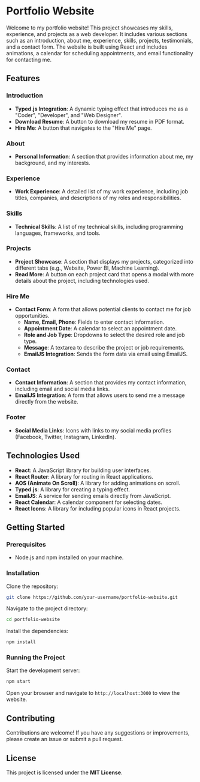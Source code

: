 # **Portfolio Website**  

Welcome to my portfolio website! This project showcases my skills, experience, and projects as a web developer. It includes various sections such as an introduction, about me, experience, skills, projects, testimonials, and a contact form. The website is built using React and includes animations, a calendar for scheduling appointments, and email functionality for contacting me.  

## **Features**  

### **Introduction**  
- **Typed.js Integration**: A dynamic typing effect that introduces me as a "Coder", "Developer", and "Web Designer".  
- **Download Resume**: A button to download my resume in PDF format.  
- **Hire Me**: A button that navigates to the "Hire Me" page.  

### **About**  
- **Personal Information**: A section that provides information about me, my background, and my interests.  

### **Experience**  
- **Work Experience**: A detailed list of my work experience, including job titles, companies, and descriptions of my roles and responsibilities.  

### **Skills**  
- **Technical Skills**: A list of my technical skills, including programming languages, frameworks, and tools.  

### **Projects**  
- **Project Showcase**: A section that displays my projects, categorized into different tabs (e.g., Website, Power BI, Machine Learning).  
- **Read More**: A button on each project card that opens a modal with more details about the project, including technologies used.  

### **Hire Me**  
- **Contact Form**: A form that allows potential clients to contact me for job opportunities.  
  - **Name, Email, Phone**: Fields to enter contact information.  
  - **Appointment Date**: A calendar to select an appointment date.  
  - **Role and Job Type**: Dropdowns to select the desired role and job type.  
  - **Message**: A textarea to describe the project or job requirements.  
  - **EmailJS Integration**: Sends the form data via email using EmailJS.  

### **Contact**  
- **Contact Information**: A section that provides my contact information, including email and social media links.  
- **EmailJS Integration**: A form that allows users to send me a message directly from the website.  

### **Footer**  
- **Social Media Links**: Icons with links to my social media profiles (Facebook, Twitter, Instagram, LinkedIn).  

## **Technologies Used**  
- **React**: A JavaScript library for building user interfaces.  
- **React Router**: A library for routing in React applications.  
- **AOS (Animate On Scroll)**: A library for adding animations on scroll.  
- **Typed.js**: A library for creating a typing effect.  
- **EmailJS**: A service for sending emails directly from JavaScript.  
- **React Calendar**: A calendar component for selecting dates.  
- **React Icons**: A library for including popular icons in React projects.  

## **Getting Started**  

### **Prerequisites**  
- Node.js and npm installed on your machine.  

### **Installation**  

Clone the repository:  
```bash
git clone https://github.com/your-username/portfolio-website.git
```
Navigate to the project directory:  
```bash
cd portfolio-website
```
Install the dependencies:  
```bash
npm install
```

### **Running the Project**  
Start the development server:  
```bash
npm start
```
Open your browser and navigate to `http://localhost:3000` to view the website.  

## **Contributing**  
Contributions are welcome! If you have any suggestions or improvements, please create an issue or submit a pull request.  

## **License**  
This project is licensed under the **MIT License**.  
